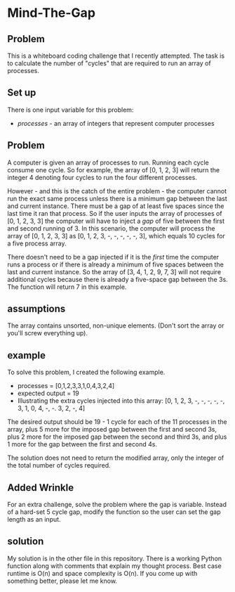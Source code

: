 # Mind-The-Gap

## Problem

This is a whiteboard coding challenge that I recently attempted. The task is to calculate the number of "cycles" that are required to run an array of processes. 

## Set up
There is one input variable for this problem:
  * *processes* - an array of integers that represent computer processes

## Problem
A computer is given an array of processes to run. Running each cycle consume one cycle. So for example, the array of 
[0, 1, 2, 3] will return the integer 4 denoting four cycles to run the four different processes. 

However - and this is the catch of the entire problem - the computer cannot run the exact same process unless there is a minimum gap between the last and current instance. There must be a gap of at least five spaces since the last time it ran that process.  So if the user inputs the array of processes of [0, 1, 2, 3, 3] the computer will have to inject a *gap* of five between the first and second running of 3. In this scenario, the computer will process the array of [0, 1, 2, 3, 3] as [0, 1, 2, 3, -, -, -, -, -, 3], which equals 10 cycles for a five process array. 

There doesn't need to be a gap injected if it is the *first* time the computer runs a process or if there is already 
a minimum of five spaces between the last and current instance. So the array of [3, 4, 1, 2, 9, 7, 3] will not 
require additional cycles because there is already a five-space gap between the 3s. The function will return 7 in
this example. 

## assumptions
 The array contains unsorted, non-unique elements. (Don't sort the array or you'll screw everything up).
 
 ## example
 To solve this problem, I created the following example.
 * processes = [0,1,2,3,3,1,0,4,3,2,4]
 * expected output = 19
 * Illustrating the extra cycles injected into this array: [0, 1, 2, 3, -, -, -, -, -, 3, 1, 0, 4, -, -. 3, 2, -, 4]
 
 The desired output should be 19 - 1 cycle for each of the 11 processes in the array, plus 5 more for the imposed gap between the first and second 3s, plus 2 more for the imposed gap between the second and third 3s, and plus 1 more for the gap between the first and second 4s. 

 The solution does not need to return the modified array, only the integer of the total number of cycles required. 


## Added Wrinkle
For an extra challenge, solve the problem where the gap is variable. Instead of a hard-set 5 cycle gap, modify the function so the user can set the gap length as an input.


## solution 
My solution is in the other file in this repository. There is a working Python function along with comments that explain my thought process. Best case runtime is O(n) and space complexity is O(n). If you come up with something better, please let me know.